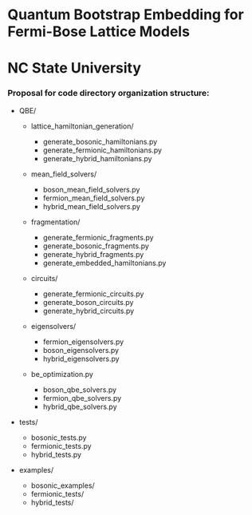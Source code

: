 # Quantum Bootstrap Embedding for Fermi-Bose Lattice Models
# NC State University

### Proposal for code directory organization structure:

- QBE/

    - lattice_hamiltonian_generation/

        - generate_bosonic_hamiltonians.py
        - generate_fermionic_hamiltonians.py
        - generate_hybrid_hamiltonians.py

    - mean_field_solvers/

        - boson_mean_field_solvers.py
        - fermion_mean_field_solvers.py
        - hybrid_mean_field_solvers.py

    - fragmentation/

        - generate_fermionic_fragments.py
        - generate_bosonic_fragments.py
        - generate_hybrid_fragments.py
        - generate_embedded_hamiltonians.py

    - circuits/

        - generate_fermionic_circuits.py
        - generate_boson_circuits.py
        - generate_hybrid_circuits.py

    - eigensolvers/

        - fermion_eigensolvers.py
        - boson_eigensolvers.py
        - hybrid_eigensolvers.py

    - be_optimization.py

        - boson_qbe_solvers.py
        - fermion_qbe_solvers.py
        - hybrid_qbe_solvers.py

- tests/

    - bosonic_tests.py
    - fermionic_tests.py
    - hybrid_tests.py

- examples/

    - bosonic_examples/
    - fermionic_tests/
    - hybrid_tests/
